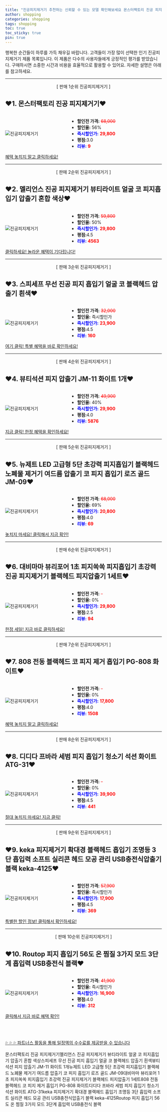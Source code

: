 ```yaml
---
title: "진공피지제거기 추천하는 신뢰할 수 있는 모델 확인해보세요 몬스터팩토리 진공 피지제거기"
author: shopping
categories: shopping
tags: shopping
toc: true
toc_sticky: true
pin: true
---
```

행복한 순간들이 하루를 가득 채우길 바랍니다. 고객들이 가장 많이 선택한 인기 진공피지제거기 제품 목록입니다. 이 제품은 다수의 사용자들에게 긍정적인 평가를 받았습니다. 구매하시면 소중한 시간과 비용을 효율적으로 활용할 수 있어요. 자세한 설명은 아래를 참고하세요.

---
<p class="toplist" style="margin: 0 auto; display: block; width: fit-content;">[ 판매 1순위 진공피지제거기 ]</p>

<h2><strong>❤️1. 몬스터팩토리 진공 피지제거기❤️</strong></h2>

<div style="display: flex; align-items: center;">
    <div style="flex: 0.4;">
        <img src="https://thumbnail9.coupangcdn.com/thumbnails/remote/230x230ex/image/vendor_inventory/a55b/56ac74976cf77cacc77524d45f08a3e1a9738abbdb98eac53bfad9064604.jpg" alt="진공피지제거기" style="max-width: 100%;">
    </div>
    <div style="flex: 0.6; margin-left: 10px;">
        <ul>
            <li><strong>할인전 가격:</strong> <del style="color: red;">68,000</del></li>
            <li><strong>할인율:</strong> 56%</li>
            <li><span style='color:blue'><strong>즉시할인가:</strong></span> <span style='color:red'><strong>29,800</strong></span></li>
            <li><strong>평점:</strong>3.0</li>
            <li><span style='color:blue'><strong>리뷰:</strong></span> <span style='color:red'><strong>9</strong></span></li>
        </ul>
    </div>
</div>
<div class="center">
    <a href="https://William4Davisa.github.io?lptag=AF9450613&subid=githubio&pageKey=7915289193&traceid=V0-153&itemId=21729137540&vendorItemId=88778321756" class="myButton">
        혜택 놓치지 말고 클릭하세요!
    </a>
</div>


---
<p class="toplist" style="margin: 0 auto; display: block; width: fit-content;">[ 판매 2순위 진공피지제거기 ]</p>

<h2><strong>❤️2. 멜리언스 진공 피지제거기 뷰티라이트 얼굴 코 피지흡입기 압출기 혼합 색상❤️</strong></h2>

<div style="display: flex; align-items: center;">
    <div style="flex: 0.4;">
        <img src="https://thumbnail9.coupangcdn.com/thumbnails/remote/230x230ex/image/vendor_inventory/2b7a/e7355a37e8b23646dd073669366cdce62017ef3cfc1dc8ad658eaa6ad32f.png" alt="진공피지제거기" style="max-width: 100%;">
    </div>
    <div style="flex: 0.6; margin-left: 10px;">
        <ul>
            <li><strong>할인전 가격:</strong> <del style="color: red;">59,800</del></li>
            <li><strong>할인율:</strong> 50%</li>
            <li><span style='color:blue'><strong>즉시할인가:</strong></span> <span style='color:red'><strong>29,800</strong></span></li>
            <li><strong>평점:</strong>4.5</li>
            <li><span style='color:blue'><strong>리뷰:</strong></span> <span style='color:red'><strong>4563</strong></span></li>
        </ul>
    </div>
</div>
<div class="center">
    <a href="https://William4Davisa.github.io?lptag=AF9450613&subid=githubio&pageKey=6109622313&traceid=V0-153&itemId=11506110971&vendorItemId=86141863503" class="myButton">
        클릭하세요! 놀라운 혜택이 기다립니다!
    </a>
</div>


---
<p class="toplist" style="margin: 0 auto; display: block; width: fit-content;">[ 판매 3순위 진공피지제거기 ]</p>

<h2><strong>❤️3. 스피세프 무선 진공 피지 흡입기 얼굴 코 블랙헤드 압출기 흰색❤️</strong></h2>

<div style="display: flex; align-items: center;">
    <div style="flex: 0.4;">
        <img src="https://thumbnail6.coupangcdn.com/thumbnails/remote/230x230ex/image/vendor_inventory/3b09/3f27defb9abe39446b1d258189835a68b5daf2b351134833854f704f4d0b.jpg" alt="진공피지제거기" style="max-width: 100%;">
    </div>
    <div style="flex: 0.6; margin-left: 10px;">
        <ul>
            <li><strong>할인전 가격:</strong> <del style="color: red;">32,000</del></li>
            <li><strong>할인율:</strong> 즉시할인가</li>
            <li><span style='color:blue'><strong>즉시할인가:</strong></span> <span style='color:red'><strong>23,900</strong></span></li>
            <li><strong>평점:</strong>4.5</li>
            <li><span style='color:blue'><strong>리뷰:</strong></span> <span style='color:red'><strong>160</strong></span></li>
        </ul>
    </div>
</div>
<div class="center">
    <a href="https://William4Davisa.github.io?lptag=AF9450613&subid=githubio&pageKey=7946507042&traceid=V0-153&itemId=21915032997&vendorItemId=88963598319" class="myButton">
        여기 클릭! 특별 혜택을 바로 확인하세요!
    </a>
</div>


---
<p class="toplist" style="margin: 0 auto; display: block; width: fit-content;">[ 판매 4순위 진공피지제거기 ]</p>

<h2><strong>❤️4. 뷰티석션 피지 압출기 JM-11 화이트 1개❤️</strong></h2>

<div style="display: flex; align-items: center;">
    <div style="flex: 0.4;">
        <img src="https://thumbnail8.coupangcdn.com/thumbnails/remote/230x230ex/image/retail/images/545993985491209-b6440022-0822-490d-add8-94eb8e717b11.jpg" alt="진공피지제거기" style="max-width: 100%;">
    </div>
    <div style="flex: 0.6; margin-left: 10px;">
        <ul>
            <li><strong>할인전 가격:</strong> <del style="color: red;">49,900</del></li>
            <li><strong>할인율:</strong> 40%</li>
            <li><span style='color:blue'><strong>즉시할인가:</strong></span> <span style='color:red'><strong>29,900</strong></span></li>
            <li><strong>평점:</strong>4.0</li>
            <li><span style='color:blue'><strong>리뷰:</strong></span> <span style='color:red'><strong>5876</strong></span></li>
        </ul>
    </div>
</div>
<div class="center">
    <a href="https://William4Davisa.github.io?lptag=AF9450613&subid=githubio&pageKey=30856999&traceid=V0-153&itemId=116815172&vendorItemId=3235459373" class="myButton">
        지금 클릭! 한정 혜택을 확인하세요!
    </a>
</div>


---
<p class="toplist" style="margin: 0 auto; display: block; width: fit-content;">[ 판매 5순위 진공피지제거기 ]</p>

<h2><strong>❤️5. 뉴제트 LED 고급형 5단 초강력 피지흡입기 블랙헤드 노폐물 제거기 여드름 압출기 코 피지 흡입기 로즈 골드 JM-09❤️</strong></h2>

<div style="display: flex; align-items: center;">
    <div style="flex: 0.4;">
        <img src="https://thumbnail10.coupangcdn.com/thumbnails/remote/230x230ex/image/vendor_inventory/4d54/521e56c63d3dfc4ed54ac288ef7d6af4781b78d1d3b6d229a97c31e59bf7.jpg" alt="진공피지제거기" style="max-width: 100%;">
    </div>
    <div style="flex: 0.6; margin-left: 10px;">
        <ul>
            <li><strong>할인전 가격:</strong> <del style="color: red;">68,000</del></li>
            <li><strong>할인율:</strong> 69%</li>
            <li><span style='color:blue'><strong>즉시할인가:</strong></span> <span style='color:red'><strong>20,800</strong></span></li>
            <li><strong>평점:</strong>4.0</li>
            <li><span style='color:blue'><strong>리뷰:</strong></span> <span style='color:red'><strong>69</strong></span></li>
        </ul>
    </div>
</div>
<div class="center">
    <a href="https://William4Davisa.github.io?lptag=AF9450613&subid=githubio&pageKey=7481159520&traceid=V0-153&itemId=19541832009&vendorItemId=86650101788" class="myButton">
        놓치지 마세요! 클릭해서 지금 확인!
    </a>
</div>


---
<p class="toplist" style="margin: 0 auto; display: block; width: fit-content;">[ 판매 6순위 진공피지제거기 ]</p>

<h2><strong>❤️6. 대비마마 뷰리포어 1초 피지쏙쏙 피지흡입기 초강력 진공 피지제거기 블랙헤드 피지압출기 1세트❤️</strong></h2>

<div style="display: flex; align-items: center;">
    <div style="flex: 0.4;">
        <img src="https://thumbnail7.coupangcdn.com/thumbnails/remote/230x230ex/image/vendor_inventory/23ec/82cd257bbd6d9b89dc83f1b42bb7aabf33ebc2f116952dc57aeae4f00e22.jpg" alt="진공피지제거기" style="max-width: 100%;">
    </div>
    <div style="flex: 0.6; margin-left: 10px;">
        <ul>
            <li><strong>할인전 가격:</strong> <del style="color: red;">-</del></li>
            <li><strong>할인율:</strong> 0%</li>
            <li><span style='color:blue'><strong>즉시할인가:</strong></span> <span style='color:red'><strong>29,800</strong></span></li>
            <li><strong>평점:</strong>2.5</li>
            <li><span style='color:blue'><strong>리뷰:</strong></span> <span style='color:red'><strong>94</strong></span></li>
        </ul>
    </div>
</div>
<div class="center">
    <a href="https://William4Davisa.github.io?lptag=AF9450613&subid=githubio&pageKey=8089820365&traceid=V0-153&itemId=23250760557&vendorItemId=90283170801" class="myButton">
        한정 세일! 지금 바로 클릭하세요!
    </a>
</div>


---
<p class="toplist" style="margin: 0 auto; display: block; width: fit-content;">[ 판매 7순위 진공피지제거기 ]</p>

<h2><strong>❤️7. 808 전동 블랙헤드 코 피지 제거 흡입기 PG-808 화이트❤️</strong></h2>

<div style="display: flex; align-items: center;">
    <div style="flex: 0.4;">
        <img src="https://thumbnail8.coupangcdn.com/thumbnails/remote/230x230ex/image/retail/images/1063067384380560-b83f1b82-43d2-432b-9b49-0d8d5f01355e.jpg" alt="진공피지제거기" style="max-width: 100%;">
    </div>
    <div style="flex: 0.6; margin-left: 10px;">
        <ul>
            <li><strong>할인전 가격:</strong> <del style="color: red;">-</del></li>
            <li><strong>할인율:</strong> 0%</li>
            <li><span style='color:blue'><strong>즉시할인가:</strong></span> <span style='color:red'><strong>17,800</strong></span></li>
            <li><strong>평점:</strong>4.0</li>
            <li><span style='color:blue'><strong>리뷰:</strong></span> <span style='color:red'><strong>1508</strong></span></li>
        </ul>
    </div>
</div>
<div class="center">
    <a href="https://William4Davisa.github.io?lptag=AF9450613&subid=githubio&pageKey=1387895433&traceid=V0-153&itemId=2423473769&vendorItemId=70417574317" class="myButton">
        혜택 놓치지 말고 클릭하세요!
    </a>
</div>


---
<p class="toplist" style="margin: 0 auto; display: block; width: fit-content;">[ 판매 8순위 진공피지제거기 ]</p>

<h2><strong>❤️8. 디디다 프바라 세범 피지 흡입기 청소기 석션 화이트 ATG-31❤️</strong></h2>

<div style="display: flex; align-items: center;">
    <div style="flex: 0.4;">
        <img src="https://thumbnail8.coupangcdn.com/thumbnails/remote/230x230ex/image/retail/images/2023/08/16/16/6/768a5808-a99c-4b71-b907-4046ada63544.jpg" alt="진공피지제거기" style="max-width: 100%;">
    </div>
    <div style="flex: 0.6; margin-left: 10px;">
        <ul>
            <li><strong>할인전 가격:</strong> <del style="color: red;">-</del></li>
            <li><strong>할인율:</strong> 0%</li>
            <li><span style='color:blue'><strong>즉시할인가:</strong></span> <span style='color:red'><strong>39,900</strong></span></li>
            <li><strong>평점:</strong>4.5</li>
            <li><span style='color:blue'><strong>리뷰:</strong></span> <span style='color:red'><strong>441</strong></span></li>
        </ul>
    </div>
</div>
<div class="center">
    <a href="https://William4Davisa.github.io?lptag=AF9450613&subid=githubio&pageKey=6822760470&traceid=V0-153&itemId=16176323952&vendorItemId=86895170817" class="myButton">
        절대 놓치지 마세요! 지금 클릭!
    </a>
</div>


---
<p class="toplist" style="margin: 0 auto; display: block; width: fit-content;">[ 판매 9순위 진공피지제거기 ]</p>

<h2><strong>❤️9. keka 피지제거기 확대경 블랙헤드 흡입기 조명등 3단 흡입력 소프트 실리콘 헤드 모공 관리 USB충전식압출기 블랙 keka-4125❤️</strong></h2>

<div style="display: flex; align-items: center;">
    <div style="flex: 0.4;">
        <img src="https://thumbnail7.coupangcdn.com/thumbnails/remote/230x230ex/image/vendor_inventory/fb66/f8986f78ddfdf08c02e29b573cf53465e2b7d363b9f6a5095f0fc2f63f53.jpg" alt="진공피지제거기" style="max-width: 100%;">
    </div>
    <div style="flex: 0.6; margin-left: 10px;">
        <ul>
            <li><strong>할인전 가격:</strong> <del style="color: red;">57,900</del></li>
            <li><strong>할인율:</strong> 즉시할인가</li>
            <li><span style='color:blue'><strong>즉시할인가:</strong></span> <span style='color:red'><strong>17,900</strong></span></li>
            <li><strong>평점:</strong>4.5</li>
            <li><span style='color:blue'><strong>리뷰:</strong></span> <span style='color:red'><strong>369</strong></span></li>
        </ul>
    </div>
</div>
<div class="center">
    <a href="https://William4Davisa.github.io?lptag=AF9450613&subid=githubio&pageKey=4760968553&traceid=V0-153&itemId=12216090783&vendorItemId=79486857854" class="myButton">
        특별한 할인 정보! 클릭해서 확인하세요!
    </a>
</div>


---
<p class="toplist" style="margin: 0 auto; display: block; width: fit-content;">[ 판매 10순위 진공피지제거기 ]</p>

<h2><strong>❤️10. Routop 피지 흡입기 56도 온 찜질 3가지 모드 3단계 흡입력 USB충전식 블랙❤️</strong></h2>

<div style="display: flex; align-items: center;">
    <div style="flex: 0.4;">
        <img src="https://thumbnail7.coupangcdn.com/thumbnails/remote/230x230ex/image/vendor_inventory/c3ff/d6fd1885d25654936f05d1d6a8ac0183d7b9304d688c771d2ba05032bc89.jpg" alt="진공피지제거기" style="max-width: 100%;">
    </div>
    <div style="flex: 0.6; margin-left: 10px;">
        <ul>
            <li><strong>할인전 가격:</strong> <del style="color: red;">41,900</del></li>
            <li><strong>할인율:</strong> 즉시할인가</li>
            <li><span style='color:blue'><strong>즉시할인가:</strong></span> <span style='color:red'><strong>16,900</strong></span></li>
            <li><strong>평점:</strong>4.0</li>
            <li><span style='color:blue'><strong>리뷰:</strong></span> <span style='color:red'><strong>312</strong></span></li>
        </ul>
    </div>
</div>
<div class="center">
    <a href="https://William4Davisa.github.io?lptag=AF9450613&subid=githubio&pageKey=6084834698&traceid=V0-153&itemId=11301700910&vendorItemId=79319420115" class="myButton">
        클릭해서 지금 바로 혜택 확인!
    </a>
</div>

<br><br><br>[💦 💦 💦 파트너스 활동을 통해 일정액의 수수료를 제공받을 수 있습니다](https://link.coupang.com/a/bcpT2c)<br><br>몬스터팩토리 진공 피지제거기멜리언스 진공 피지제거기 뷰티라이트 얼굴 코 피지흡입기 압출기 혼합 색상스피세프 무선 진공 피지 흡입기 얼굴 코 블랙헤드 압출기 흰색뷰티석션 피지 압출기 JM-11 화이트 1개뉴제트 LED 고급형 5단 초강력 피지흡입기 블랙헤드 노폐물 제거기 여드름 압출기 코 피지 흡입기 로즈 골드 JM-09대비마마 뷰리포어 1초 피지쏙쏙 피지흡입기 초강력 진공 피지제거기 블랙헤드 피지압출기 1세트808 전동 블랙헤드 코 피지 제거 흡입기 PG-808 화이트디디다 프바라 세범 피지 흡입기 청소기 석션 화이트 ATG-31keka 피지제거기 확대경 블랙헤드 흡입기 조명등 3단 흡입력 소프트 실리콘 헤드 모공 관리 USB충전식압출기 블랙 keka-4125Routop 피지 흡입기 56도 온 찜질 3가지 모드 3단계 흡입력 USB충전식 블랙